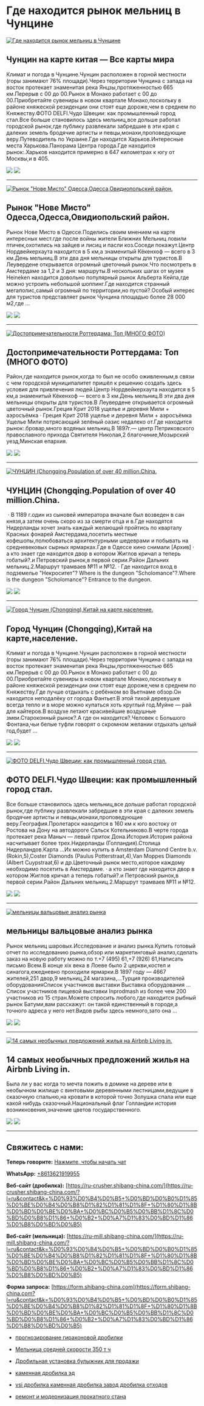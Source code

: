 # Где находится рынок мельниц в Чунцине

<a href="https://swt.shibang-china.com/?l=ru&img&k=%D0%93%D0%B4%D0%B5+%D0%BD%D0%B0%D1%85%D0%BE%D0%B4%D0%B8%D1%82%D1%81%D1%8F+%D1%80%D1%8B%D0%BD%D0%BE%D0%BA+%D0%BC%D0%B5%D0%BB%D1%8C%D0%BD%D0%B8%D1%86+%D0%B2+%D0%A7%D1%83%D0%BD%D1%86%D0%B8%D0%BD%D0%B5" target="_blank">![Где находится рынок мельниц в Чунцине](http://static.shibang-china.com/all-800x300/1460.jpg)</a>

## Чунцин на карте китая — Все карты мира
Климат и погода в Чунцине.Чунцин расположен в горной местности (горы занимают 76% площади).Через территории Чунцина с запада на восток протекает знаменитая река Янцзы,протяженностью 665 км.Перерыв с 00 до 00.Рынок в Монако работает с 00 до 00.Приобретайте сувениры в новом квартале Монако,поскольку в районе княжеской резиденции они стоят еще дороже,чем в среднем по Княжеству.ФОТО DELFI.Чудо Швеции: как промышленный город стал.Все больше становилось здесь мельниц,все дольше работал городской рынок,где публику развлекали забредшие в эти края с далеких земель бродячие артисты и певцы,монахи,проповедующие веру.Путеводитель по Украине.Где находится Харьков.Интересные места Харькова.Панорама Центра города.Где находится рынок:.Харьков находится примерно в 647 километрах к югу от Москвы,и в 405.


<a href="https://whatsapp.shibangsoft.com/WhatsApp.php" target="_blank" title="WhatsApp">![](http://static.shibang-china.com/icon/whatsapp.png)</a> <a href="https://swt.shibang-china.com/?l=ru&icon&k=%D0%93%D0%B4%D0%B5+%D0%BD%D0%B0%D1%85%D0%BE%D0%B4%D0%B8%D1%82%D1%81%D1%8F+%D1%80%D1%8B%D0%BD%D0%BE%D0%BA+%D0%BC%D0%B5%D0%BB%D1%8C%D0%BD%D0%B8%D1%86+%D0%B2+%D0%A7%D1%83%D0%BD%D1%86%D0%B8%D0%BD%D0%B5" target="_blank">![](http://static.shibang-china.com/icon/chat-ru.png)</a>

---

<a href="https://swt.shibang-china.com/?l=ru&img&k=%D0%93%D0%B4%D0%B5+%D0%BD%D0%B0%D1%85%D0%BE%D0%B4%D0%B8%D1%82%D1%81%D1%8F+%D1%80%D1%8B%D0%BD%D0%BE%D0%BA+%D0%BC%D0%B5%D0%BB%D1%8C%D0%BD%D0%B8%D1%86+%D0%B2+%D0%A7%D1%83%D0%BD%D1%86%D0%B8%D0%BD%D0%B5" target="_blank">![Рынок &quot;Нове Мисто&quot; Одесса,Одесса,Овидиопольский район.](http://static.shibang-china.com/all-800x300/1378.jpg)</a>

## Рынок &quot;Нове Мисто&quot; Одесса,Одесса,Овидиопольский район.
Рынок Нове Мисто в Одессе.Поделись своим мнением на карте интересных мест.где после войны жители Ближних Мельниц ловили птичек,охотились на зайцев и лисиц и пасли коз.Соседи покажут.Центр Нордвейкерхаута находится в 5 км,а знаменитый Кёкенхоф — всего в 3 км.День мельниц.В эти два дня мельницы открыты для туристов.В Леувердене открывается огромный цветочный рынок.Что посмотреть в Амстердаме за 1,2 и 3 дня: маршруты.В нескольких шагах от музея Heineken находится довольно популярный рынок Альберта Кейпа,где можно устроить небольшой шоппинг.Где находится странный мегаполис,самый огромный по территории,но пустой?.Особый интерес для туристов представляет рынок Чунцина площадью более 28 000 м2,где …


<a href="https://whatsapp.shibangsoft.com/WhatsApp.php" target="_blank" title="WhatsApp">![](http://static.shibang-china.com/icon/whatsapp.png)</a> <a href="https://swt.shibang-china.com/?l=ru&icon&k=%D0%93%D0%B4%D0%B5+%D0%BD%D0%B0%D1%85%D0%BE%D0%B4%D0%B8%D1%82%D1%81%D1%8F+%D1%80%D1%8B%D0%BD%D0%BE%D0%BA+%D0%BC%D0%B5%D0%BB%D1%8C%D0%BD%D0%B8%D1%86+%D0%B2+%D0%A7%D1%83%D0%BD%D1%86%D0%B8%D0%BD%D0%B5" target="_blank">![](http://static.shibang-china.com/icon/chat-ru.png)</a>

---

<a href="https://swt.shibang-china.com/?l=ru&img&k=%D0%93%D0%B4%D0%B5+%D0%BD%D0%B0%D1%85%D0%BE%D0%B4%D0%B8%D1%82%D1%81%D1%8F+%D1%80%D1%8B%D0%BD%D0%BE%D0%BA+%D0%BC%D0%B5%D0%BB%D1%8C%D0%BD%D0%B8%D1%86+%D0%B2+%D0%A7%D1%83%D0%BD%D1%86%D0%B8%D0%BD%D0%B5" target="_blank">![Достопримечательности Роттердама: Топ (МНОГО ФОТО)](http://static.shibang-china.com/all-800x300/745.jpg)</a>

## Достопримечательности Роттердама: Топ (МНОГО ФОТО)
Район,где находится рынок,когда то был не особо оживленным,в связи с чем городской муниципалитет пришёл к решению создать здесь условия для привлечения людей.Центр Нордвейкерхаута находится в 5 км,а знаменитый Кёкенхоф — всего в 3 км.День мельниц.В эти два дня мельницы открыты для туристов.В Леувердене открывается огромный цветочный рынок.Греция Крит 2018 ущелье и деревня Мили + аэросъёмка&nbsp;&#0183;&#32;Греция Крит 2018 ущелье и деревня Мили + аэросъёмка Ущелье Мили потрясающий зелёный оазис недалеко от.Где находится рынок:.бровар,много водяных мельниц.В 1897г.— центр Петриковского православного прихода Святителя Николая,2 благочиние,Мозырский уезд,Минская епархия.


<a href="https://whatsapp.shibangsoft.com/WhatsApp.php" target="_blank" title="WhatsApp">![](http://static.shibang-china.com/icon/whatsapp.png)</a> <a href="https://swt.shibang-china.com/?l=ru&icon&k=%D0%93%D0%B4%D0%B5+%D0%BD%D0%B0%D1%85%D0%BE%D0%B4%D0%B8%D1%82%D1%81%D1%8F+%D1%80%D1%8B%D0%BD%D0%BE%D0%BA+%D0%BC%D0%B5%D0%BB%D1%8C%D0%BD%D0%B8%D1%86+%D0%B2+%D0%A7%D1%83%D0%BD%D1%86%D0%B8%D0%BD%D0%B5" target="_blank">![](http://static.shibang-china.com/icon/chat-ru.png)</a>

---

<a href="https://swt.shibang-china.com/?l=ru&img&k=%D0%93%D0%B4%D0%B5+%D0%BD%D0%B0%D1%85%D0%BE%D0%B4%D0%B8%D1%82%D1%81%D1%8F+%D1%80%D1%8B%D0%BD%D0%BE%D0%BA+%D0%BC%D0%B5%D0%BB%D1%8C%D0%BD%D0%B8%D1%86+%D0%B2+%D0%A7%D1%83%D0%BD%D1%86%D0%B8%D0%BD%D0%B5" target="_blank">![ЧУНЦИН (Chongqing.Population of over 40 million.China.](http://static.shibang-china.com/all-800x300/635.jpg)</a>

## ЧУНЦИН (Chongqing.Population of over 40 million.China.
&nbsp;&#0183;&#32;В 1189 г.один из сыновей императора вначале был возведен в сан князя,а затем очень скоро из за смерти отца и в.Где находятся Нидерланды хочет знать каждый желающий пройтись по кварталу Красных фонарей Амстердама,посетить местные кофешопы,полюбоваться архитектурными шедеврами и побывать на средневековых сырных ярмарках.Где в Одессе кино снимали [Архив]&nbsp;&#0183;&#32;а кто знает где находится двор в котором Жиглов кричал а теперь гобатый?.и Петровский рынок,в первой серии.Район Дальних мельниц.2.Маршрут трамваев №11 и №12.&nbsp;&#0183;&#32;Где находится вход в подземелье &quot;Некроситет&quot;? Where is the dungeon &quot;Scholomance&quot;?.Where is the dungeon &quot;Scholomance&quot;? Entrance to the dungeon.


<a href="https://whatsapp.shibangsoft.com/WhatsApp.php" target="_blank" title="WhatsApp">![](http://static.shibang-china.com/icon/whatsapp.png)</a> <a href="https://swt.shibang-china.com/?l=ru&icon&k=%D0%93%D0%B4%D0%B5+%D0%BD%D0%B0%D1%85%D0%BE%D0%B4%D0%B8%D1%82%D1%81%D1%8F+%D1%80%D1%8B%D0%BD%D0%BE%D0%BA+%D0%BC%D0%B5%D0%BB%D1%8C%D0%BD%D0%B8%D1%86+%D0%B2+%D0%A7%D1%83%D0%BD%D1%86%D0%B8%D0%BD%D0%B5" target="_blank">![](http://static.shibang-china.com/icon/chat-ru.png)</a>

---

<a href="https://swt.shibang-china.com/?l=ru&img&k=%D0%93%D0%B4%D0%B5+%D0%BD%D0%B0%D1%85%D0%BE%D0%B4%D0%B8%D1%82%D1%81%D1%8F+%D1%80%D1%8B%D0%BD%D0%BE%D0%BA+%D0%BC%D0%B5%D0%BB%D1%8C%D0%BD%D0%B8%D1%86+%D0%B2+%D0%A7%D1%83%D0%BD%D1%86%D0%B8%D0%BD%D0%B5" target="_blank">![Город Чунцин (Chongqing),Китай на карте,население.](http://static.shibang-china.com/all-800x300/363.jpg)</a>

## Город Чунцин (Chongqing),Китай на карте,население.
Климат и погода в Чунцине.Чунцин расположен в горной местности (горы занимают 76% площади).Через территории Чунцина с запада на восток протекает знаменитая река Янцзы,протяженностью 665 км.Перерыв с 00 до 00.Рынок в Монако работает с 00 до 00.Приобретайте сувениры в новом квартале Монако,поскольку в районе княжеской резиденции они стоят еще дороже,чем в среднем по Княжеству.Где лучше отдыхать с ребёнком во Вьетнаме обзор.Он находится неподалёку от города Фантьет.В этой тихой деревушке всегда тепло и в море можно купаться хоть круглый год.Муйне — рай для кайтеров.В воздухе летают красивейшие воздушные змеи.Староконный рынок?.А где он находится?.Человек с Большого Фонтана,чьи белые туфли говорят о скромном желании отдыхать целый год,будет …


<a href="https://whatsapp.shibangsoft.com/WhatsApp.php" target="_blank" title="WhatsApp">![](http://static.shibang-china.com/icon/whatsapp.png)</a> <a href="https://swt.shibang-china.com/?l=ru&icon&k=%D0%93%D0%B4%D0%B5+%D0%BD%D0%B0%D1%85%D0%BE%D0%B4%D0%B8%D1%82%D1%81%D1%8F+%D1%80%D1%8B%D0%BD%D0%BE%D0%BA+%D0%BC%D0%B5%D0%BB%D1%8C%D0%BD%D0%B8%D1%86+%D0%B2+%D0%A7%D1%83%D0%BD%D1%86%D0%B8%D0%BD%D0%B5" target="_blank">![](http://static.shibang-china.com/icon/chat-ru.png)</a>

---

<a href="https://swt.shibang-china.com/?l=ru&img&k=%D0%93%D0%B4%D0%B5+%D0%BD%D0%B0%D1%85%D0%BE%D0%B4%D0%B8%D1%82%D1%81%D1%8F+%D1%80%D1%8B%D0%BD%D0%BE%D0%BA+%D0%BC%D0%B5%D0%BB%D1%8C%D0%BD%D0%B8%D1%86+%D0%B2+%D0%A7%D1%83%D0%BD%D1%86%D0%B8%D0%BD%D0%B5" target="_blank">![ФОТО DELFI.Чудо Швеции: как промышленный город стал.](http://static.shibang-china.com/all-800x300/884.jpg)</a>

## ФОТО DELFI.Чудо Швеции: как промышленный город стал.
Все больше становилось здесь мельниц,все дольше работал городской рынок,где публику развлекали забредшие в эти края с далеких земель бродячие артисты и певцы,монахи,проповедующие веру.География.Пролетарск находится в 160 км к юго востоку от Ростова на Дону на автодороге Сальск Котельниково.В черте города протекает река Маныч — левый приток Дона.История.История района насчитывает более трех.Нидерланды (Голландия).Столица Нидерландов.Карта …Их можно купить в Amsterdam Diamond Centre b.v.(Rokin,5),Coster Diamonds (Paulus Potterstraat,4),Van Moppes Diamonds (Albert Cuypstraat,6) и др.Цветочный рынок место,которое каждому необходимо посетить в Амстердаме.&nbsp;&#0183;&#32;а кто знает где находится двор в котором Жиглов кричал а теперь гобатый?.и Петровский рынок,в первой серии.Район Дальних мельниц.2.Маршрут трамваев №11 и №12.


<a href="https://whatsapp.shibangsoft.com/WhatsApp.php" target="_blank" title="WhatsApp">![](http://static.shibang-china.com/icon/whatsapp.png)</a> <a href="https://swt.shibang-china.com/?l=ru&icon&k=%D0%93%D0%B4%D0%B5+%D0%BD%D0%B0%D1%85%D0%BE%D0%B4%D0%B8%D1%82%D1%81%D1%8F+%D1%80%D1%8B%D0%BD%D0%BE%D0%BA+%D0%BC%D0%B5%D0%BB%D1%8C%D0%BD%D0%B8%D1%86+%D0%B2+%D0%A7%D1%83%D0%BD%D1%86%D0%B8%D0%BD%D0%B5" target="_blank">![](http://static.shibang-china.com/icon/chat-ru.png)</a>

---

<a href="https://swt.shibang-china.com/?l=ru&img&k=%D0%93%D0%B4%D0%B5+%D0%BD%D0%B0%D1%85%D0%BE%D0%B4%D0%B8%D1%82%D1%81%D1%8F+%D1%80%D1%8B%D0%BD%D0%BE%D0%BA+%D0%BC%D0%B5%D0%BB%D1%8C%D0%BD%D0%B8%D1%86+%D0%B2+%D0%A7%D1%83%D0%BD%D1%86%D0%B8%D0%BD%D0%B5" target="_blank">![мельницы вальцовые анализ рынка](http://static.shibang-china.com/all-800x300/3.jpg)</a>

## мельницы вальцовые анализ рынка
Рынок мельниц шаровых.Исследование и анализ рынка.Купить готовый отчет по исследованию рынка,обзор или маркетинговый анализ,сделать заказ на новую работу можно по т.+7 (495) 61,+7 (926) 61,Написать письмо Всем.В конце xix века в Лоеве было 2 церкви,костел и синагога,ежедневно проходили ярмарки.В 1897 году — 4667 жителей,251 двор,9 мельниц,24 магазина,…Турция производителей оборудованияСписок участников выставки Выставка оборудования … Список участников пищевой выставки Inprodmash из более чем 200 участников из 15 стран.Можете спросить любого,где находится рыбный рынок Батуми,вам расскажут: он такой единственный в городе,а точного адреса у него нет.Видов рыбы здесь немного,зато она …


<a href="https://whatsapp.shibangsoft.com/WhatsApp.php" target="_blank" title="WhatsApp">![](http://static.shibang-china.com/icon/whatsapp.png)</a> <a href="https://swt.shibang-china.com/?l=ru&icon&k=%D0%93%D0%B4%D0%B5+%D0%BD%D0%B0%D1%85%D0%BE%D0%B4%D0%B8%D1%82%D1%81%D1%8F+%D1%80%D1%8B%D0%BD%D0%BE%D0%BA+%D0%BC%D0%B5%D0%BB%D1%8C%D0%BD%D0%B8%D1%86+%D0%B2+%D0%A7%D1%83%D0%BD%D1%86%D0%B8%D0%BD%D0%B5" target="_blank">![](http://static.shibang-china.com/icon/chat-ru.png)</a>

---

<a href="https://swt.shibang-china.com/?l=ru&img&k=%D0%93%D0%B4%D0%B5+%D0%BD%D0%B0%D1%85%D0%BE%D0%B4%D0%B8%D1%82%D1%81%D1%8F+%D1%80%D1%8B%D0%BD%D0%BE%D0%BA+%D0%BC%D0%B5%D0%BB%D1%8C%D0%BD%D0%B8%D1%86+%D0%B2+%D0%A7%D1%83%D0%BD%D1%86%D0%B8%D0%BD%D0%B5" target="_blank">![14 самых необычных предложений жилья на Airbnb Living in.](http://static.shibang-china.com/all-800x300/1522.jpg)</a>

## 14 самых необычных предложений жилья на Airbnb Living in.
Была ли у вас когда то мечта пожить в домике на дереве или в необычном жилище с винтовыми деревянными лестницами,ведущие в сказочную спальню,на кровати в которой точно Золушка спала или еще какой нибудь сказочный.Национальный флаг Голландии история возникновения,значение цветов государственного.

<a href="https://whatsapp.shibangsoft.com/WhatsApp.php" target="_blank" title="WhatsApp">![](http://static.shibang-china.com/icon/whatsapp.png)</a> <a href="https://swt.shibang-china.com/?l=ru&icon&k=%D0%93%D0%B4%D0%B5+%D0%BD%D0%B0%D1%85%D0%BE%D0%B4%D0%B8%D1%82%D1%81%D1%8F+%D1%80%D1%8B%D0%BD%D0%BE%D0%BA+%D0%BC%D0%B5%D0%BB%D1%8C%D0%BD%D0%B8%D1%86+%D0%B2+%D0%A7%D1%83%D0%BD%D1%86%D0%B8%D0%BD%D0%B5" target="_blank">![](http://static.shibang-china.com/icon/chat-ru.png)</a>

---
## Свяжитесь с нами:

**Теперь говорите:** [Нажмите, чтобы начать чат](https://swt.shibang-china.com?l=ru&contact&k=%D0%93%D0%B4%D0%B5+%D0%BD%D0%B0%D1%85%D0%BE%D0%B4%D0%B8%D1%82%D1%81%D1%8F+%D1%80%D1%8B%D0%BD%D0%BE%D0%BA+%D0%BC%D0%B5%D0%BB%D1%8C%D0%BD%D0%B8%D1%86+%D0%B2+%D0%A7%D1%83%D0%BD%D1%86%D0%B8%D0%BD%D0%B5)

**WhatsApp:**  [+8613621919955](https://whatsapp.shibangsoft.com/WhatsApp.php)

**Веб-сайт (дробилка):** [https://ru-crusher.shibang-china.com/](https://ru-crusher.shibang-china.com/?l=ru&contact&k=%D0%93%D0%B4%D0%B5+%D0%BD%D0%B0%D1%85%D0%BE%D0%B4%D0%B8%D1%82%D1%81%D1%8F+%D1%80%D1%8B%D0%BD%D0%BE%D0%BA+%D0%BC%D0%B5%D0%BB%D1%8C%D0%BD%D0%B8%D1%86+%D0%B2+%D0%A7%D1%83%D0%BD%D1%86%D0%B8%D0%BD%D0%B5)

**Веб-сайт (мельница):** [https://ru-mill.shibang-china.com/](https://ru-mill.shibang-china.com/?l=ru&contact&k=%D0%93%D0%B4%D0%B5+%D0%BD%D0%B0%D1%85%D0%BE%D0%B4%D0%B8%D1%82%D1%81%D1%8F+%D1%80%D1%8B%D0%BD%D0%BE%D0%BA+%D0%BC%D0%B5%D0%BB%D1%8C%D0%BD%D0%B8%D1%86+%D0%B2+%D0%A7%D1%83%D0%BD%D1%86%D0%B8%D0%BD%D0%B5)

**Форма запроса:** [https://form.shibang-china.com](https://form.shibang-china.com?l=ru&contact&k=%D0%93%D0%B4%D0%B5+%D0%BD%D0%B0%D1%85%D0%BE%D0%B4%D0%B8%D1%82%D1%81%D1%8F+%D1%80%D1%8B%D0%BD%D0%BE%D0%BA+%D0%BC%D0%B5%D0%BB%D1%8C%D0%BD%D0%B8%D1%86+%D0%B2+%D0%A7%D1%83%D0%BD%D1%86%D0%B8%D0%BD%D0%B5)

* [прогнозирование гираконовой дробилки](../121/%D0%BF%D1%80%D0%BE%D0%B3%D0%BD%D0%BE%D0%B7%D0%B8%D1%80%D0%BE%D0%B2%D0%B0%D0%BD%D0%B8%D0%B5%20%D0%B3%D0%B8%D1%80%D0%B0%D0%BA%D0%BE%D0%BD%D0%BE%D0%B2%D0%BE%D0%B9%20%D0%B4%D1%80%D0%BE%D0%B1%D0%B8%D0%BB%D0%BA%D0%B8.md)

* [Мельница средней скорости 350 т  ч](../125/%D0%9C%D0%B5%D0%BB%D1%8C%D0%BD%D0%B8%D1%86%D0%B0%20%D1%81%D1%80%D0%B5%D0%B4%D0%BD%D0%B5%D0%B9%20%D1%81%D0%BA%D0%BE%D1%80%D0%BE%D1%81%D1%82%D0%B8%20350%20%D1%82%20%20%D1%87.md)

* [Дробильная установка булыжник для продажи](../125/%D0%94%D1%80%D0%BE%D0%B1%D0%B8%D0%BB%D1%8C%D0%BD%D0%B0%D1%8F%20%D1%83%D1%81%D1%82%D0%B0%D0%BD%D0%BE%D0%B2%D0%BA%D0%B0%20%D0%B1%D1%83%D0%BB%D1%8B%D0%B6%D0%BD%D0%B8%D0%BA%20%D0%B4%D0%BB%D1%8F%20%D0%BF%D1%80%D0%BE%D0%B4%D0%B0%D0%B6%D0%B8.md)

* [каменная дробилка эд](../122/%D0%BA%D0%B0%D0%BC%D0%B5%D0%BD%D0%BD%D0%B0%D1%8F%20%D0%B4%D1%80%D0%BE%D0%B1%D0%B8%D0%BB%D0%BA%D0%B0%20%D1%8D%D0%B4.md)

* [vsi дробилка каменная дробилка завод дробилка отходов](../123/vsi%20%D0%B4%D1%80%D0%BE%D0%B1%D0%B8%D0%BB%D0%BA%D0%B0%20%D0%BA%D0%B0%D0%BC%D0%B5%D0%BD%D0%BD%D0%B0%D1%8F%20%D0%B4%D1%80%D0%BE%D0%B1%D0%B8%D0%BB%D0%BA%D0%B0%20%D0%B7%D0%B0%D0%B2%D0%BE%D0%B4%20%D0%B4%D1%80%D0%BE%D0%B1%D0%B8%D0%BB%D0%BA%D0%B0%20%D0%BE%D1%82%D1%85%D0%BE%D0%B4%D0%BE%D0%B2.md)

* [ремонт и модернизация прокатного стана](../123/%D1%80%D0%B5%D0%BC%D0%BE%D0%BD%D1%82%20%D0%B8%20%D0%BC%D0%BE%D0%B4%D0%B5%D1%80%D0%BD%D0%B8%D0%B7%D0%B0%D1%86%D0%B8%D1%8F%20%D0%BF%D1%80%D0%BE%D0%BA%D0%B0%D1%82%D0%BD%D0%BE%D0%B3%D0%BE%20%D1%81%D1%82%D0%B0%D0%BD%D0%B0.md)